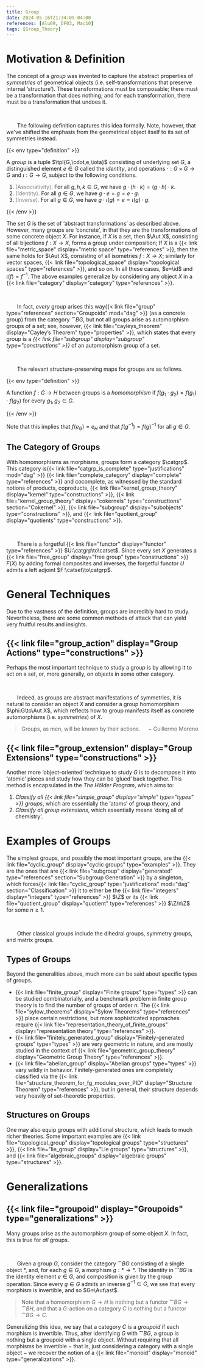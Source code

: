 ```yaml
---
title: Group
date: 2024-05-16T21:34:09-04:00
references: [Alu09, DF03, Mac10]
tags: [Group_Theory]
---
```


# Motivation & Definition

The concept of a *group* was invented to capture the abstract properties of *symmetries* of geometrical objects (i.e. self-transformations that preserve internal ‘structure’). These transformations must be composable; there must be a transformation that does nothing; and for each transformation, there must be a transformation that undoes it.

<br>

&emsp;&emsp;The following definition captures this idea formally. Note, however, that we've shifted the emphasis from the geometrical object itself to its set of symmetries instead.

{{< env type="definition" >}}

A *group* is a tuple $\tpl{G,\cdot,e,\iota}$ consisting of underlying set $G$, a distinguished element $e\in G$ called the *identity*, and operations $\cdot:G\times G\to G$ and $\iota:G\to G$, subject to the following conditions.
1. <span style="color:gray">(Associativity).</span> For all $g,h,k\in G$, we have $g\cdot(h\cdot k)=(g\cdot h)\cdot k$.
2. <span style="color:gray">(Identity).</span> For all $g\in G$, we have $g\cdot e=g=e\cdot g$.
3. <span style="color:gray">(Inverse).</span> For all $g\in G$, we have $g\cdot\iota(g)=e=\iota(g)\cdot g$.

{{< /env >}}

The set $G$ is the set of ‘abstract transformations’ as described above. However, many groups are ‘concrete’, in that they are the transformations of some concrete object $X$. For instance, if $X$ is a set, then $\Aut X$, consisting of all bijections $f:X\to X$, forms a group under composition; If $X$ is a {{< link file="metric_space" display="metric space" type="references" >}}, then the same holds for $\Aut X$, consisting of all isometries $f:X\to X$; similarly for vector spaces, {{< link file="topological_space" display="topological spaces" type="references" >}}, and so on. In all these cases, $e=\id$ and $\iota(f)=f^{-1}$. The above examples generalize by considering any object $X$ in a {{< link file="category" display="category" type="references" >}}.

<br>

&emsp;&emsp;In fact, *every* group arises this way{{< link file="group" type="references" section="Groupoids" mod="dag" >}} (as a concrete group) from the category $\cat{B}G$, but not all groups arise as automorphism groups of a set; see, however, {{< link file="cayleys_theorem" display="Cayley’s Theorem" type="properties" >}}, which states that every group is a *{{< link file="subgroup" display="subgroup" type="constructions" >}}* of an automorphism group of a set.

<br>

&emsp;&emsp;The relevant structure-preserving maps for groups are as follows.

{{< env type="definition" >}}

A function $f:G\to H$ between groups is a *homomorphism* if $f(g_1\cdot g_2)=f(g_1)\cdot f(g_2)$ for every $g_1,g_2\in G$.

{{< /env >}}

Note that this implies that $f(e_G)=e_H$ and that $f(g^{-1})=f(g)^{-1}$ for all $g\in G$.

<div class="space"></div>

## The Category of Groups

With homomorphisms as morphisms, groups form a category $\catgrp$. This category is{{< link file="catgrp_is_complete" type="justifications" mod="dag" >}} {{< link file="complete_category" display="complete" type="references" >}} and cocomplete, as witnessed by the standard notions of products, coproducts, {{< link file="kernel_group_theory" display="kernel" type="constructions" >}}, {{< link file="kernel_group_theory" display="cokernels" type="constructions" section="Cokernel" >}}, {{< link file="subgroup" display="subobjects" type="constructions" >}}, and {{< link file="quotient_group" display="quotients" type="constructions" >}}.

<br>

&emsp;&emsp;There is a forgetful {{< link file="functor" display="functor" type="references" >}} $U:\catgrp\to\catset$. Since every set $X$ generates a {{< link file="free_group" display="free group" type="constructions" >}} $F(X)$ by adding formal composites and inverses, the forgetful functor $U$ admits a left adjoint $F:\catset\to\catgrp$.

# General Techniques

Due to the vastness of the definition, groups are incredibly hard to study. Nevertheless, there are some common methods of attack that can yield very fruitful results and insights.

<div class="space"></div>

## {{< link file="group_action" display="Group Actions" type="constructions" >}}

Perhaps the most important technique to study a group is by allowing it to act on a set, or, more generally, on objects in some other category.

<br>

&emsp;&emsp;Indeed, as groups are abstract manifestations of symmetries, it is natural to consider an object $X$ and consider a group homomorphism $\phi:G\to\Aut X$, which reflects how to group manifests itself as concrete automorphisms (i.e. *symmetries*) of $X$.

> Groups, as men, will be known by their actions. <span style="float:right;">$-$ Guillermo Moreno</span>

<div class="space"></div>

## {{< link file="group_extension" display="Group Extensions" type="constructions" >}}

Another more ‘object-oriented’ technique to study $G$ is to decompose it into ‘atomic’ pieces and study how they can be ‘glued’ back together. This method is encapsulated in the *The Hölder Program*, which aims to:
1. *Classify all {{< link file="simple_group" display="simple" type="types" >}} groups*, which are essentially the ‘atoms’ of group theory, and
2. *Classify all group extensions*, which essentially means ‘doing all of chemistry’.

# Examples of Groups

The simplest groups, and possibly the most important groups, are the {{< link file="cyclic_group" display="cyclic groups" type="examples" >}}. They are the ones that are {{< link file="subgroup" display="generated" type="references" section="Subgroup Generation" >}} by a singleton, which forces{{< link file="cyclic_group" type="justifications" mod="dag" section="Classification" >}} it to either be the {{< link file="integers" display="integers" type="references" >}} $\Z$ or its {{< link file="quotient_group" display="quotient" type="references" >}} $\Z/n\Z$ for some $n\geq1$.

<br>

&emsp;&emsp;Other classical groups include the dihedral groups, symmetry groups, and matrix groups.

<div class="space"></div>

## Types of Groups

Beyond the generalities above, much more can be said about specific types of groups.
* {{< link file="finite_group" display="Finite groups" type="types" >}} can be studied combinatorially, and a benchmark problem in finite group theory is to find the number of groups of order $n$. The {{< link file="sylow_theorems" display="Sylow Theorems" type="references" >}} place certain restrictions, but more sophisticated approaches require {{< link file="representation_theory_of_finite_groups" display="representation theory" type="references" >}}.
* {{< link file="finitely_generated_group" display="Finitely-generated groups" type="types" >}} are very geometric in nature, and are mostly studied in the context of {{< link file="geometric_group_theory" display="Geometric Group Theory" type="references" >}}.
* {{< link file="abelian_group" display="Abelian groups" type="types" >}} vary wildly in behavior. Finitely-generated ones are completely classified via the {{< link file="structure_theorem_for_fg_modules_over_PID" display="Structure Theorem" type="references" >}}, but in general, their structure depends very heavily of set-theoretic properties.

## Structures on Groups

One may also equip groups with additional structure, which leads to much richer theories. Some important examples are {{< link file="topological_group" display="topological groups" type="structures" >}}, {{< link file="lie_group" display="Lie groups" type="structures" >}}, and {{< link file="algebraic_groups" display="algebraic groups" type="structures" >}}.

# Generalizations

## {{< link file="groupoid" display="Groupoids" type="generalizations" >}}

Many groups arise as the automorphism group of some object $X$. In fact, this is true for *all* groups.

<br>

&emsp;&emsp;Given a group $G$, consider the category $\cat{B}G$ consisting of a single object $\ast$, and, for each $g\in G$, a morphism $g:\ast\to\ast$. The identity in $\cat{B}G$ is the identity element $e\in G$, and composition is given by the group operation. Since every $g\in G$ admits an inverse $g^{-1}\in G$, we see that every morphism is invertible, and so $G=\Aut\ast$.

> Note that a homomorphism $G\to H$ is nothing but a functor $\cat{B}G\to\cat{B}H$, and that a $G$-action on a category $C$ is nothing but a functor $\cat{B}G\to C$.

Generalizing this idea, we say that a category $C$ is a *groupoid* if each morphism is invertible. Thus, after identifying $G$ with $\cat{B}G$, a group is nothing but a groupoid with a single object. Without requiring that all morphisms be invertible $-$ that is, just considering a category with a single object $-$ we recover the notion of a {{< link file="monoid" display="monoid" type="generalizations" >}}.
